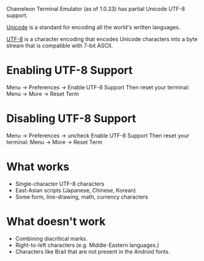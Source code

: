 Chameleon Terminal Emulator (as of 1.0.33) has partial Unicode UTF-8 support.

[Unicode](http://en.wikipedia.org/wiki/Unicode) is a standard for encoding all the world's written languages.

[UTF-8](http://en.wikipedia.org/wiki/UTF-8) is a character encoding that encodes Unicode characters into a byte stream that is compatible with 7-bit ASCII.

# Enabling UTF-8 Support

Menu -> Preferences -> Enable UTF-8 Support
Then reset your terminal:
Menu -> More -> Reset Term


# Disabling UTF-8 Support

Menu -> Preferences -> uncheck Enable UTF-8 Support
Then reset your terminal:
Menu -> More -> Reset Term

# What works

* Single-character UTF-8 characters
* East-Asian scripts (Japanese, Chinese, Korean)
* Some form, line-drawing, math, currency characters

# What doesn't work

* Combining diacritical marks.
* Right-to-left characters (e.g. Middle-Eastern languages.)
* Characters like Brail that are not present in the Android fonts.
